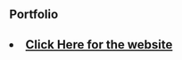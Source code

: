 ## Portfolio


<h2><li><a href="https://private-profile-braucalderon.vercel.app/" target="_blank">Click Here for the website</a></li></h2>